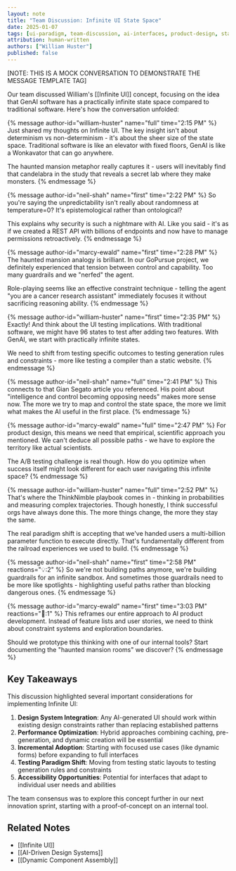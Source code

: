```yaml
---
layout: note
title: "Team Discussion: Infinite UI State Space"
date: 2025-01-07
tags: [ui-paradigm, team-discussion, ai-interfaces, product-design, state-space]
attribution: human-written
authors: ["William Huster"]
published: false
---
```


[NOTE: THIS IS A MOCK CONVERSATION TO DEMONSTRATE THE MESSAGE TEMPLATE TAG]

Our team discussed William's [[Infinite UI]] concept, focusing on the idea that GenAI software has a practically infinite state space compared to traditional software. Here's how the conversation unfolded:

<div class="conversation">
{% message author-id="william-huster" name="full" time="2:15 PM" %}
Just shared my thoughts on Infinite UI. The key insight isn't about determinism vs non-determinism - it's about the sheer size of the state space. Traditional software is like an elevator with fixed floors, GenAI is like a Wonkavator that can go anywhere.

The haunted mansion metaphor really captures it - users will inevitably find that candelabra in the study that reveals a secret lab where they make monsters.
{% endmessage %}

{% message author-id="neil-shah" name="first" time="2:22 PM" %}
So you're saying the unpredictability isn't really about randomness at temperature=0? It's epistemological rather than ontological?

This explains why security is such a nightmare with AI. Like you said - it's as if we created a REST API with billions of endpoints and now have to manage permissions retroactively.
{% endmessage %}

{% message author-id="marcy-ewald" name="first" time="2:28 PM" %}
The haunted mansion analogy is brilliant. In our GoPursue project, we definitely experienced that tension between control and capability. Too many guardrails and we "nerfed" the agent.

Role-playing seems like an effective constraint technique - telling the agent "you are a cancer research assistant" immediately focuses it without sacrificing reasoning ability.
{% endmessage %}

{% message author-id="william-huster" name="first" time="2:35 PM" %}
Exactly! And think about the UI testing implications. With traditional software, we might have 96 states to test after adding two features. With GenAI, we start with practically infinite states.

We need to shift from testing specific outcomes to testing generation rules and constraints - more like testing a compiler than a static website.
{% endmessage %}

{% message author-id="neil-shah" name="full" time="2:41 PM" %}
This connects to that Gian Segato article you referenced. His point about "intelligence and control becoming opposing needs" makes more sense now. The more we try to map and control the state space, the more we limit what makes the AI useful in the first place.
{% endmessage %}

{% message author-id="marcy-ewald" name="full" time="2:47 PM" %}
For product design, this means we need that empirical, scientific approach you mentioned. We can't deduce all possible paths - we have to explore the territory like actual scientists.

The A/B testing challenge is real though. How do you optimize when success itself might look different for each user navigating this infinite space?
{% endmessage %}

{% message author-id="william-huster" name="full" time="2:52 PM" %}
That's where the ThinkNimble playbook comes in - thinking in probabilities and measuring complex trajectories. Though honestly, I think successful orgs have always done this. The more things change, the more they stay the same.

The real paradigm shift is accepting that we've handed users a multi-billion parameter function to execute directly. That's fundamentally different from the railroad experiences we used to build.
{% endmessage %}

{% message author-id="neil-shah" name="first" time="2:58 PM" reactions="💡:2" %}
So we're not building paths anymore, we're building guardrails for an infinite sandbox. And sometimes those guardrails need to be more like spotlights - highlighting useful paths rather than blocking dangerous ones.
{% endmessage %}

{% message author-id="marcy-ewald" name="first" time="3:03 PM" reactions="🎯:1" %}
This reframes our entire approach to AI product development. Instead of feature lists and user stories, we need to think about constraint systems and exploration boundaries.

Should we prototype this thinking with one of our internal tools? Start documenting the "haunted mansion rooms" we discover?
{% endmessage %}

</div>

## Key Takeaways

This discussion highlighted several important considerations for implementing Infinite UI:

1. **Design System Integration**: Any AI-generated UI should work within existing design constraints rather than replacing established patterns
2. **Performance Optimization**: Hybrid approaches combining caching, pre-generation, and dynamic creation will be essential
3. **Incremental Adoption**: Starting with focused use cases (like dynamic forms) before expanding to full interfaces
4. **Testing Paradigm Shift**: Moving from testing static layouts to testing generation rules and constraints
5. **Accessibility Opportunities**: Potential for interfaces that adapt to individual user needs and abilities

The team consensus was to explore this concept further in our next innovation sprint, starting with a proof-of-concept on an internal tool.

## Related Notes

- [[Infinite UI]]
- [[AI-Driven Design Systems]]
- [[Dynamic Component Assembly]]
